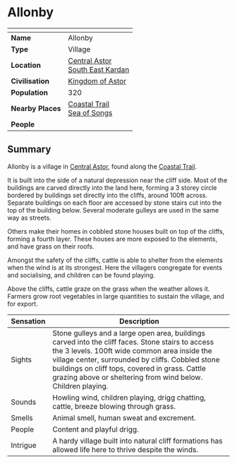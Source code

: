 # Allonby

| []() | |
| --- | --- |
| **Name** | Allonby |
| **Type** | Village |
| **Location** | [Central Astor](../regions/central-astor.md)<br />[South East Kardan](../regions/south-east-kardan.md) |
| **Civilisation** | [Kingdom of Astor](../../civilisations/kingdom-of-astor/kingdom-of-astor.md) |
| **Population** | 320 |
| **Nearby Places** | [Coastal Trail](../roads/coastal-trail.md)<br />[Sea of Songs](../seas/sea-of-songs.md) |
| **People** | |

## Summary

Allonby is a village in [Central Astor](../regions/central-astor.md), found along the [Coastal Trail](../roads/coastal-trail.md).

It is built into the side of a natural depression near the cliff side. Most of the buildings are carved directly into the land here, forming a 3 storey circle bordered by buildings set directly into the cliffs, around 100ft across. Separate buildings on each floor are accessed by stone stairs cut into the top of the building below. Several moderate gulleys are used in the same way as streets.

Others make their homes in cobbled stone houses built on top of the cliffs, forming a fourth layer. These houses are more exposed to the elements, and have grass on their roofs.

Amongst the safety of the cliffs, cattle is able to shelter from the elements when the wind is at its strongest. Here the villagers congregate for events and socialising, and children can be found playing.

Above the cliffs, cattle graze on the grass when the weather allows it. Farmers grow root vegetables in large quantities to sustain the village, and for export.

| Sensation | Description |
| ---- | --- |
| Sights | Stone gulleys and a large open area, buildings carved into the cliff faces. Stone stairs to access the 3 levels. 100ft wide common area inside the village center, surrounded by cliffs. Cobbled stone buildings on cliff tops, covered in grass. Cattle grazing above or sheltering from wind below. Children playing. |
| Sounds | Howling wind, children playing, drigg chatting, cattle, breeze blowing through grass. |
| Smells | Animal smell, human sweat and excrement. |
| People | Content and playful drigg. |
| Intrigue | A hardy village built into natural cliff formations has allowed life here to thrive despite the winds. |
